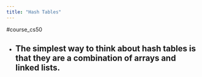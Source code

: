 ```yaml
---
title: "Hash Tables"
---
```

#course_cs50 

- The simplest way to think about hash tables is that they are a combination of arrays and linked lists.
    - 
